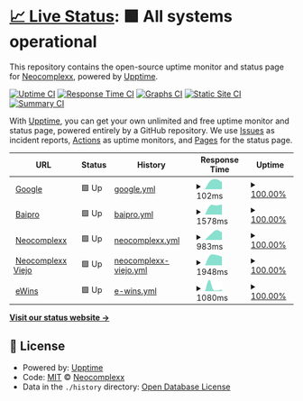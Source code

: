 # [📈 Live Status](https://Neocomplexx-group.github.io/statusPage): <!--live status--> **🟩 All systems operational**

This repository contains the open-source uptime monitor and status page for [Neocomplexx](https://neocomplexx.com/es/inicio/), powered by [Upptime](https://github.com/upptime/upptime).

[![Uptime CI](https://github.com/Neocomplexx-group/statusPage/workflows/Uptime%20CI/badge.svg)](https://github.com/Neocomplexx-group/statusPage/actions?query=workflow%3A%22Uptime+CI%22)
[![Response Time CI](https://github.com/Neocomplexx-group/statusPage/workflows/Response%20Time%20CI/badge.svg)](https://github.com/Neocomplexx-group/statusPage/actions?query=workflow%3A%22Response+Time+CI%22)
[![Graphs CI](https://github.com/Neocomplexx-group/statusPage/workflows/Graphs%20CI/badge.svg)](https://github.com/Neocomplexx-group/statusPage/actions?query=workflow%3A%22Graphs+CI%22)
[![Static Site CI](https://github.com/Neocomplexx-group/statusPage/workflows/Static%20Site%20CI/badge.svg)](https://github.com/Neocomplexx-group/statusPage/actions?query=workflow%3A%22Static+Site+CI%22)
[![Summary CI](https://github.com/Neocomplexx-group/statusPage/workflows/Summary%20CI/badge.svg)](https://github.com/Neocomplexx-group/statusPage/actions?query=workflow%3A%22Summary+CI%22)

With [Upptime](https://upptime.js.org), you can get your own unlimited and free uptime monitor and status page, powered entirely by a GitHub repository. We use [Issues](https://github.com/Neocomplexx-group/statusPage/issues) as incident reports, [Actions](https://github.com/Neocomplexx-group/statusPage/actions) as uptime monitors, and [Pages](https://Neocomplexx-group.github.io/statusPage) for the status page.

<!--start: status pages-->
<!-- This summary is generated by Upptime (https://github.com/upptime/upptime) -->
<!-- Do not edit this manually, your changes will be overwritten -->
<!-- prettier-ignore -->
| URL | Status | History | Response Time | Uptime |
| --- | ------ | ------- | ------------- | ------ |
| <img alt="" src="https://icons.duckduckgo.com/ip3/www.google.com.ico" height="13"> [Google](https://www.google.com) | 🟩 Up | [google.yml](https://github.com/Neocomplexx-group/statusPage/commits/HEAD/history/google.yml) | <details><summary><img alt="Response time graph" src="./graphs/google/response-time-week.png" height="20"> 102ms</summary><br><a href="https://Neocomplexx-group.github.io/statusPage/history/google"><img alt="Response time 102" src="https://img.shields.io/endpoint?url=https%3A%2F%2Fraw.githubusercontent.com%2FNeocomplexx-group%2FstatusPage%2FHEAD%2Fapi%2Fgoogle%2Fresponse-time.json"></a><br><a href="https://Neocomplexx-group.github.io/statusPage/history/google"><img alt="24-hour response time 135" src="https://img.shields.io/endpoint?url=https%3A%2F%2Fraw.githubusercontent.com%2FNeocomplexx-group%2FstatusPage%2FHEAD%2Fapi%2Fgoogle%2Fresponse-time-day.json"></a><br><a href="https://Neocomplexx-group.github.io/statusPage/history/google"><img alt="7-day response time 102" src="https://img.shields.io/endpoint?url=https%3A%2F%2Fraw.githubusercontent.com%2FNeocomplexx-group%2FstatusPage%2FHEAD%2Fapi%2Fgoogle%2Fresponse-time-week.json"></a><br><a href="https://Neocomplexx-group.github.io/statusPage/history/google"><img alt="30-day response time 102" src="https://img.shields.io/endpoint?url=https%3A%2F%2Fraw.githubusercontent.com%2FNeocomplexx-group%2FstatusPage%2FHEAD%2Fapi%2Fgoogle%2Fresponse-time-month.json"></a><br><a href="https://Neocomplexx-group.github.io/statusPage/history/google"><img alt="1-year response time 102" src="https://img.shields.io/endpoint?url=https%3A%2F%2Fraw.githubusercontent.com%2FNeocomplexx-group%2FstatusPage%2FHEAD%2Fapi%2Fgoogle%2Fresponse-time-year.json"></a></details> | <details><summary><a href="https://Neocomplexx-group.github.io/statusPage/history/google">100.00%</a></summary><a href="https://Neocomplexx-group.github.io/statusPage/history/google"><img alt="All-time uptime 100.00%" src="https://img.shields.io/endpoint?url=https%3A%2F%2Fraw.githubusercontent.com%2FNeocomplexx-group%2FstatusPage%2FHEAD%2Fapi%2Fgoogle%2Fuptime.json"></a><br><a href="https://Neocomplexx-group.github.io/statusPage/history/google"><img alt="24-hour uptime 100.00%" src="https://img.shields.io/endpoint?url=https%3A%2F%2Fraw.githubusercontent.com%2FNeocomplexx-group%2FstatusPage%2FHEAD%2Fapi%2Fgoogle%2Fuptime-day.json"></a><br><a href="https://Neocomplexx-group.github.io/statusPage/history/google"><img alt="7-day uptime 100.00%" src="https://img.shields.io/endpoint?url=https%3A%2F%2Fraw.githubusercontent.com%2FNeocomplexx-group%2FstatusPage%2FHEAD%2Fapi%2Fgoogle%2Fuptime-week.json"></a><br><a href="https://Neocomplexx-group.github.io/statusPage/history/google"><img alt="30-day uptime 100.00%" src="https://img.shields.io/endpoint?url=https%3A%2F%2Fraw.githubusercontent.com%2FNeocomplexx-group%2FstatusPage%2FHEAD%2Fapi%2Fgoogle%2Fuptime-month.json"></a><br><a href="https://Neocomplexx-group.github.io/statusPage/history/google"><img alt="1-year uptime 100.00%" src="https://img.shields.io/endpoint?url=https%3A%2F%2Fraw.githubusercontent.com%2FNeocomplexx-group%2FstatusPage%2FHEAD%2Fapi%2Fgoogle%2Fuptime-year.json"></a></details>
| <img alt="" src="https://icons.duckduckgo.com/ip3/baiproingenieria.com.ico" height="13"> [Baipro](https://baiproingenieria.com/) | 🟩 Up | [baipro.yml](https://github.com/Neocomplexx-group/statusPage/commits/HEAD/history/baipro.yml) | <details><summary><img alt="Response time graph" src="./graphs/baipro/response-time-week.png" height="20"> 1578ms</summary><br><a href="https://Neocomplexx-group.github.io/statusPage/history/baipro"><img alt="Response time 1578" src="https://img.shields.io/endpoint?url=https%3A%2F%2Fraw.githubusercontent.com%2FNeocomplexx-group%2FstatusPage%2FHEAD%2Fapi%2Fbaipro%2Fresponse-time.json"></a><br><a href="https://Neocomplexx-group.github.io/statusPage/history/baipro"><img alt="24-hour response time 1795" src="https://img.shields.io/endpoint?url=https%3A%2F%2Fraw.githubusercontent.com%2FNeocomplexx-group%2FstatusPage%2FHEAD%2Fapi%2Fbaipro%2Fresponse-time-day.json"></a><br><a href="https://Neocomplexx-group.github.io/statusPage/history/baipro"><img alt="7-day response time 1578" src="https://img.shields.io/endpoint?url=https%3A%2F%2Fraw.githubusercontent.com%2FNeocomplexx-group%2FstatusPage%2FHEAD%2Fapi%2Fbaipro%2Fresponse-time-week.json"></a><br><a href="https://Neocomplexx-group.github.io/statusPage/history/baipro"><img alt="30-day response time 1578" src="https://img.shields.io/endpoint?url=https%3A%2F%2Fraw.githubusercontent.com%2FNeocomplexx-group%2FstatusPage%2FHEAD%2Fapi%2Fbaipro%2Fresponse-time-month.json"></a><br><a href="https://Neocomplexx-group.github.io/statusPage/history/baipro"><img alt="1-year response time 1578" src="https://img.shields.io/endpoint?url=https%3A%2F%2Fraw.githubusercontent.com%2FNeocomplexx-group%2FstatusPage%2FHEAD%2Fapi%2Fbaipro%2Fresponse-time-year.json"></a></details> | <details><summary><a href="https://Neocomplexx-group.github.io/statusPage/history/baipro">100.00%</a></summary><a href="https://Neocomplexx-group.github.io/statusPage/history/baipro"><img alt="All-time uptime 100.00%" src="https://img.shields.io/endpoint?url=https%3A%2F%2Fraw.githubusercontent.com%2FNeocomplexx-group%2FstatusPage%2FHEAD%2Fapi%2Fbaipro%2Fuptime.json"></a><br><a href="https://Neocomplexx-group.github.io/statusPage/history/baipro"><img alt="24-hour uptime 100.00%" src="https://img.shields.io/endpoint?url=https%3A%2F%2Fraw.githubusercontent.com%2FNeocomplexx-group%2FstatusPage%2FHEAD%2Fapi%2Fbaipro%2Fuptime-day.json"></a><br><a href="https://Neocomplexx-group.github.io/statusPage/history/baipro"><img alt="7-day uptime 100.00%" src="https://img.shields.io/endpoint?url=https%3A%2F%2Fraw.githubusercontent.com%2FNeocomplexx-group%2FstatusPage%2FHEAD%2Fapi%2Fbaipro%2Fuptime-week.json"></a><br><a href="https://Neocomplexx-group.github.io/statusPage/history/baipro"><img alt="30-day uptime 100.00%" src="https://img.shields.io/endpoint?url=https%3A%2F%2Fraw.githubusercontent.com%2FNeocomplexx-group%2FstatusPage%2FHEAD%2Fapi%2Fbaipro%2Fuptime-month.json"></a><br><a href="https://Neocomplexx-group.github.io/statusPage/history/baipro"><img alt="1-year uptime 100.00%" src="https://img.shields.io/endpoint?url=https%3A%2F%2Fraw.githubusercontent.com%2FNeocomplexx-group%2FstatusPage%2FHEAD%2Fapi%2Fbaipro%2Fuptime-year.json"></a></details>
| <img alt="" src="https://icons.duckduckgo.com/ip3/neocomplexx.com.ar.ico" height="13"> [Neocomplexx](http://neocomplexx.com.ar/) | 🟩 Up | [neocomplexx.yml](https://github.com/Neocomplexx-group/statusPage/commits/HEAD/history/neocomplexx.yml) | <details><summary><img alt="Response time graph" src="./graphs/neocomplexx/response-time-week.png" height="20"> 983ms</summary><br><a href="https://Neocomplexx-group.github.io/statusPage/history/neocomplexx"><img alt="Response time 983" src="https://img.shields.io/endpoint?url=https%3A%2F%2Fraw.githubusercontent.com%2FNeocomplexx-group%2FstatusPage%2FHEAD%2Fapi%2Fneocomplexx%2Fresponse-time.json"></a><br><a href="https://Neocomplexx-group.github.io/statusPage/history/neocomplexx"><img alt="24-hour response time 1125" src="https://img.shields.io/endpoint?url=https%3A%2F%2Fraw.githubusercontent.com%2FNeocomplexx-group%2FstatusPage%2FHEAD%2Fapi%2Fneocomplexx%2Fresponse-time-day.json"></a><br><a href="https://Neocomplexx-group.github.io/statusPage/history/neocomplexx"><img alt="7-day response time 983" src="https://img.shields.io/endpoint?url=https%3A%2F%2Fraw.githubusercontent.com%2FNeocomplexx-group%2FstatusPage%2FHEAD%2Fapi%2Fneocomplexx%2Fresponse-time-week.json"></a><br><a href="https://Neocomplexx-group.github.io/statusPage/history/neocomplexx"><img alt="30-day response time 983" src="https://img.shields.io/endpoint?url=https%3A%2F%2Fraw.githubusercontent.com%2FNeocomplexx-group%2FstatusPage%2FHEAD%2Fapi%2Fneocomplexx%2Fresponse-time-month.json"></a><br><a href="https://Neocomplexx-group.github.io/statusPage/history/neocomplexx"><img alt="1-year response time 983" src="https://img.shields.io/endpoint?url=https%3A%2F%2Fraw.githubusercontent.com%2FNeocomplexx-group%2FstatusPage%2FHEAD%2Fapi%2Fneocomplexx%2Fresponse-time-year.json"></a></details> | <details><summary><a href="https://Neocomplexx-group.github.io/statusPage/history/neocomplexx">100.00%</a></summary><a href="https://Neocomplexx-group.github.io/statusPage/history/neocomplexx"><img alt="All-time uptime 100.00%" src="https://img.shields.io/endpoint?url=https%3A%2F%2Fraw.githubusercontent.com%2FNeocomplexx-group%2FstatusPage%2FHEAD%2Fapi%2Fneocomplexx%2Fuptime.json"></a><br><a href="https://Neocomplexx-group.github.io/statusPage/history/neocomplexx"><img alt="24-hour uptime 100.00%" src="https://img.shields.io/endpoint?url=https%3A%2F%2Fraw.githubusercontent.com%2FNeocomplexx-group%2FstatusPage%2FHEAD%2Fapi%2Fneocomplexx%2Fuptime-day.json"></a><br><a href="https://Neocomplexx-group.github.io/statusPage/history/neocomplexx"><img alt="7-day uptime 100.00%" src="https://img.shields.io/endpoint?url=https%3A%2F%2Fraw.githubusercontent.com%2FNeocomplexx-group%2FstatusPage%2FHEAD%2Fapi%2Fneocomplexx%2Fuptime-week.json"></a><br><a href="https://Neocomplexx-group.github.io/statusPage/history/neocomplexx"><img alt="30-day uptime 100.00%" src="https://img.shields.io/endpoint?url=https%3A%2F%2Fraw.githubusercontent.com%2FNeocomplexx-group%2FstatusPage%2FHEAD%2Fapi%2Fneocomplexx%2Fuptime-month.json"></a><br><a href="https://Neocomplexx-group.github.io/statusPage/history/neocomplexx"><img alt="1-year uptime 100.00%" src="https://img.shields.io/endpoint?url=https%3A%2F%2Fraw.githubusercontent.com%2FNeocomplexx-group%2FstatusPage%2FHEAD%2Fapi%2Fneocomplexx%2Fuptime-year.json"></a></details>
| <img alt="" src="https://icons.duckduckgo.com/ip3/neocomplexx.com.ico" height="13"> [Neocomplexx Viejo](http://neocomplexx.com/es/inicio/) | 🟩 Up | [neocomplexx-viejo.yml](https://github.com/Neocomplexx-group/statusPage/commits/HEAD/history/neocomplexx-viejo.yml) | <details><summary><img alt="Response time graph" src="./graphs/neocomplexx-viejo/response-time-week.png" height="20"> 1948ms</summary><br><a href="https://Neocomplexx-group.github.io/statusPage/history/neocomplexx-viejo"><img alt="Response time 1948" src="https://img.shields.io/endpoint?url=https%3A%2F%2Fraw.githubusercontent.com%2FNeocomplexx-group%2FstatusPage%2FHEAD%2Fapi%2Fneocomplexx-viejo%2Fresponse-time.json"></a><br><a href="https://Neocomplexx-group.github.io/statusPage/history/neocomplexx-viejo"><img alt="24-hour response time 2628" src="https://img.shields.io/endpoint?url=https%3A%2F%2Fraw.githubusercontent.com%2FNeocomplexx-group%2FstatusPage%2FHEAD%2Fapi%2Fneocomplexx-viejo%2Fresponse-time-day.json"></a><br><a href="https://Neocomplexx-group.github.io/statusPage/history/neocomplexx-viejo"><img alt="7-day response time 1948" src="https://img.shields.io/endpoint?url=https%3A%2F%2Fraw.githubusercontent.com%2FNeocomplexx-group%2FstatusPage%2FHEAD%2Fapi%2Fneocomplexx-viejo%2Fresponse-time-week.json"></a><br><a href="https://Neocomplexx-group.github.io/statusPage/history/neocomplexx-viejo"><img alt="30-day response time 1948" src="https://img.shields.io/endpoint?url=https%3A%2F%2Fraw.githubusercontent.com%2FNeocomplexx-group%2FstatusPage%2FHEAD%2Fapi%2Fneocomplexx-viejo%2Fresponse-time-month.json"></a><br><a href="https://Neocomplexx-group.github.io/statusPage/history/neocomplexx-viejo"><img alt="1-year response time 1948" src="https://img.shields.io/endpoint?url=https%3A%2F%2Fraw.githubusercontent.com%2FNeocomplexx-group%2FstatusPage%2FHEAD%2Fapi%2Fneocomplexx-viejo%2Fresponse-time-year.json"></a></details> | <details><summary><a href="https://Neocomplexx-group.github.io/statusPage/history/neocomplexx-viejo">100.00%</a></summary><a href="https://Neocomplexx-group.github.io/statusPage/history/neocomplexx-viejo"><img alt="All-time uptime 100.00%" src="https://img.shields.io/endpoint?url=https%3A%2F%2Fraw.githubusercontent.com%2FNeocomplexx-group%2FstatusPage%2FHEAD%2Fapi%2Fneocomplexx-viejo%2Fuptime.json"></a><br><a href="https://Neocomplexx-group.github.io/statusPage/history/neocomplexx-viejo"><img alt="24-hour uptime 100.00%" src="https://img.shields.io/endpoint?url=https%3A%2F%2Fraw.githubusercontent.com%2FNeocomplexx-group%2FstatusPage%2FHEAD%2Fapi%2Fneocomplexx-viejo%2Fuptime-day.json"></a><br><a href="https://Neocomplexx-group.github.io/statusPage/history/neocomplexx-viejo"><img alt="7-day uptime 100.00%" src="https://img.shields.io/endpoint?url=https%3A%2F%2Fraw.githubusercontent.com%2FNeocomplexx-group%2FstatusPage%2FHEAD%2Fapi%2Fneocomplexx-viejo%2Fuptime-week.json"></a><br><a href="https://Neocomplexx-group.github.io/statusPage/history/neocomplexx-viejo"><img alt="30-day uptime 100.00%" src="https://img.shields.io/endpoint?url=https%3A%2F%2Fraw.githubusercontent.com%2FNeocomplexx-group%2FstatusPage%2FHEAD%2Fapi%2Fneocomplexx-viejo%2Fuptime-month.json"></a><br><a href="https://Neocomplexx-group.github.io/statusPage/history/neocomplexx-viejo"><img alt="1-year uptime 100.00%" src="https://img.shields.io/endpoint?url=https%3A%2F%2Fraw.githubusercontent.com%2FNeocomplexx-group%2FstatusPage%2FHEAD%2Fapi%2Fneocomplexx-viejo%2Fuptime-year.json"></a></details>
| <img alt="" src="https://icons.duckduckgo.com/ip3/www.ewins.com.ar.ico" height="13"> [eWins](https://www.ewins.com.ar/) | 🟩 Up | [e-wins.yml](https://github.com/Neocomplexx-group/statusPage/commits/HEAD/history/e-wins.yml) | <details><summary><img alt="Response time graph" src="./graphs/e-wins/response-time-week.png" height="20"> 1080ms</summary><br><a href="https://Neocomplexx-group.github.io/statusPage/history/e-wins"><img alt="Response time 1080" src="https://img.shields.io/endpoint?url=https%3A%2F%2Fraw.githubusercontent.com%2FNeocomplexx-group%2FstatusPage%2FHEAD%2Fapi%2Fe-wins%2Fresponse-time.json"></a><br><a href="https://Neocomplexx-group.github.io/statusPage/history/e-wins"><img alt="24-hour response time 1314" src="https://img.shields.io/endpoint?url=https%3A%2F%2Fraw.githubusercontent.com%2FNeocomplexx-group%2FstatusPage%2FHEAD%2Fapi%2Fe-wins%2Fresponse-time-day.json"></a><br><a href="https://Neocomplexx-group.github.io/statusPage/history/e-wins"><img alt="7-day response time 1080" src="https://img.shields.io/endpoint?url=https%3A%2F%2Fraw.githubusercontent.com%2FNeocomplexx-group%2FstatusPage%2FHEAD%2Fapi%2Fe-wins%2Fresponse-time-week.json"></a><br><a href="https://Neocomplexx-group.github.io/statusPage/history/e-wins"><img alt="30-day response time 1080" src="https://img.shields.io/endpoint?url=https%3A%2F%2Fraw.githubusercontent.com%2FNeocomplexx-group%2FstatusPage%2FHEAD%2Fapi%2Fe-wins%2Fresponse-time-month.json"></a><br><a href="https://Neocomplexx-group.github.io/statusPage/history/e-wins"><img alt="1-year response time 1080" src="https://img.shields.io/endpoint?url=https%3A%2F%2Fraw.githubusercontent.com%2FNeocomplexx-group%2FstatusPage%2FHEAD%2Fapi%2Fe-wins%2Fresponse-time-year.json"></a></details> | <details><summary><a href="https://Neocomplexx-group.github.io/statusPage/history/e-wins">100.00%</a></summary><a href="https://Neocomplexx-group.github.io/statusPage/history/e-wins"><img alt="All-time uptime 100.00%" src="https://img.shields.io/endpoint?url=https%3A%2F%2Fraw.githubusercontent.com%2FNeocomplexx-group%2FstatusPage%2FHEAD%2Fapi%2Fe-wins%2Fuptime.json"></a><br><a href="https://Neocomplexx-group.github.io/statusPage/history/e-wins"><img alt="24-hour uptime 100.00%" src="https://img.shields.io/endpoint?url=https%3A%2F%2Fraw.githubusercontent.com%2FNeocomplexx-group%2FstatusPage%2FHEAD%2Fapi%2Fe-wins%2Fuptime-day.json"></a><br><a href="https://Neocomplexx-group.github.io/statusPage/history/e-wins"><img alt="7-day uptime 100.00%" src="https://img.shields.io/endpoint?url=https%3A%2F%2Fraw.githubusercontent.com%2FNeocomplexx-group%2FstatusPage%2FHEAD%2Fapi%2Fe-wins%2Fuptime-week.json"></a><br><a href="https://Neocomplexx-group.github.io/statusPage/history/e-wins"><img alt="30-day uptime 100.00%" src="https://img.shields.io/endpoint?url=https%3A%2F%2Fraw.githubusercontent.com%2FNeocomplexx-group%2FstatusPage%2FHEAD%2Fapi%2Fe-wins%2Fuptime-month.json"></a><br><a href="https://Neocomplexx-group.github.io/statusPage/history/e-wins"><img alt="1-year uptime 100.00%" src="https://img.shields.io/endpoint?url=https%3A%2F%2Fraw.githubusercontent.com%2FNeocomplexx-group%2FstatusPage%2FHEAD%2Fapi%2Fe-wins%2Fuptime-year.json"></a></details>

<!--end: status pages-->

[**Visit our status website →**](https://Neocomplexx-group.github.io/statusPage)

## 📄 License

- Powered by: [Upptime](https://github.com/upptime/upptime)
- Code: [MIT](./LICENSE) © [Neocomplexx](https://neocomplexx.com/es/inicio/)
- Data in the `./history` directory: [Open Database License](https://opendatacommons.org/licenses/odbl/1-0/)
